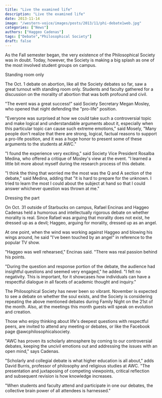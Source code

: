 ```yaml
---
title: "Live the examined life"
description: "Live the examined life"
date: 2013-11-14
image: "/western-voice/images/posts/2013/11/phi-debate1web.jpg"
categories: ["News"]
authors: ["Haggeo Cadenas"]
tags: ["Debate","Philosophical Society"]
draft: false
---
```

As the Fall semester began, the very existence of the Philosophical Society was in doubt. Today, however, the Society is making a big splash as one of the most involved student groups on campus.

Standing room only

The Oct. 1 debate on abortion, like all the Society debates so far, saw a great turnout with standing room only. Students and faculty gathered for a discussion on the morality of abortion that was both profound and civil.

"The event was a great success!" said Society Secretary Megan Mosley, who opened that night defending the "pro-life" position.

"Everyone was surprised at how we could take such a controversial topic and make logical and understandable arguments about it, especially when this particular topic can cause such extreme emotions," said Mosely, "Many people don't realize that there are strong, logical, factual reasons to support a pro-life position, and it was a huge honor to present some of these arguments to the students at AWC."

"I found the experience very exciting," said Society Vice President Rosalba Medina, who offered a critique of Mosley's view at the event. "I learned a little bit more about myself during the research process of this debate.

"I think the thing that worried me the most was the Q and A section of the debate," said Medina, adding that "it is hard to prepare for the unknown. I tried to learn the most I could about the subject at hand so that I could answer whichever question was thrown at me."

Dressing the part

On Oct. 31 outside of Starbucks on campus, Rafael Encinas and Haggeo Cadenas held a humorous and intellectually rigorous debate on whether morality is real. Since Rafael was arguing that morality does not exist, he dressed up as a devil; Haggeo, arguing for morality, dressed up as an angel.

At one point, when the wind was working against Haggeo and blowing his wings around, he said "I've been touched by an angel" in reference to the popular TV show.

"Haggeo was well rehearsed," Encinas said. "There was real passion behind his points.

"During the question and response portion of the debate, the audience had insightful questions and seemed very engaged," he added. "I felt no negativity. This is important, for it showcases how individuals can have a respectful dialogue in all facets of academic thought and inquiry."

The Philosophical Society has never been so vibrant. November is expected to see a debate on whether the soul exists, and the Society is considering repeating the above mentioned debates during Family Night on the 21st of the month. Also, at the meetings this month guests will speak on evolution and creation.

Those who enjoy thinking about life's deepest questions with respectful peers, are invited to attend any meeting or debates, or like the Facebook page @awcphilosophicalsociety.

"AWC has proven its scholarly atmosphere by coming to our controversial debates, keeping the uncivil emotions out and addressing the issues with an open mind," says Cadenas.

"Scholarly and collegial debate is what higher education is all about," adds David Burris, professor of philosophy and religious studies at AWC. "The presentation and juxtaposing of competing viewpoints, critical reflection and subsequent revision is how knowledge increases.

"When students and faculty attend and participate in one our debates, the collective brain power of all attendees is harnessed."